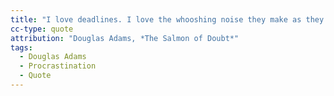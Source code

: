 ```yaml
---
title: "I love deadlines. I love the whooshing noise they make as they go by."
cc-type: quote
attribution: "Douglas Adams, *The Salmon of Doubt*"
tags:
  - Douglas Adams
  - Procrastination
  - Quote
---
```

